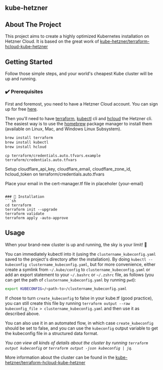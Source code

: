 ## kube-hetzner

## About The Project
This project aims to create a highly optimized Kubernetes installation on Hetzner Cloud. It is based 
on the great work of [kube-hetzner/terraform-hcloud-kube-hetzner](https://github.com/kube-hetzner/terraform-hcloud-kube-hetzner)

## Getting Started

Follow those simple steps, and your world's cheapest Kube cluster will be up and running.

### ✔️ Prerequisites

First and foremost, you need to have a Hetzner Cloud account. You can sign up for free [here](https://hetzner.com/cloud/).

Then you'll need to have [terraform](https://learn.hashicorp.com/tutorials/terraform/install-cli),  [kubectl](https://kubernetes.io/docs/tasks/tools/) cli and [hcloud](<https://github.com/hetznercloud/cli>) the Hetzner cli. The easiest way is to use the [homebrew](https://brew.sh/) package manager to install them (available on Linux, Mac, and Windows Linux Subsystem).

```sh
brew install terraform
brew install kubectl
brew install hcloud
```

```shell
cp terraform/credentials.auto.tfvars.example terraform/credentials.auto.tfvars
```
Setup cloudflare_api_key, cloudflare_email, cloudflare_zone_id, hcloud_token on terraform/credentials.auto.tfvars

Place your email in the cert-manager.tf file in placeholer {your-email}

```shell

### 🚀 Installation
```sh
cd terraform
terraform init --upgrade
terraform validate
terraform apply -auto-approve
```

## Usage

When your brand-new cluster is up and running, the sky is your limit! 🎉

You can immediately kubectl into it (using the `clustername_kubeconfig.yaml` saved to the project's directory after the installation). By doing `kubectl --kubeconfig clustername_kubeconfig.yaml`, but for more convenience, either create a symlink from `~/.kube/config` to `clustername_kubeconfig.yaml` or add an export statement to your `~/.bashrc` or `~/.zshrc` file, as follows (you can get the path of `clustername_kubeconfig.yaml` by running `pwd`):

```sh
export KUBECONFIG=/<path-to>/clustername_kubeconfig.yaml
```

If chose to turn `create_kubeconfig` to false in your kube.tf (good practice), you can still create this file by running `terraform output --raw kubeconfig_file > clustername_kubeconfig.yaml` and then use it as described above.

You can also use it in an automated flow, in which case `create_kubeconfig` should be set to false, and you can use the `kubeconfig` output variable to get the kubeconfig file in a structured data format.

_You can view all kinds of details about the cluster by running `terraform output kubeconfig` or `terraform output -json kubeconfig | jq`._

More information about the cluster can be found in the [kube-hetzner/terraform-hcloud-kube-hetzner](https://github.com/kube-hetzner/terraform-hcloud-kube-hetzner)
